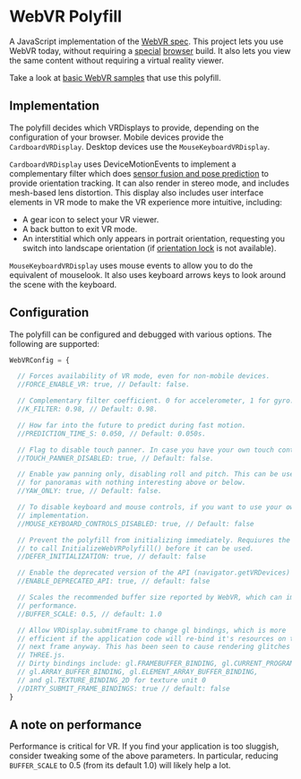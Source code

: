 # WebVR Polyfill

A JavaScript implementation of the [WebVR spec][spec]. This project lets you use
WebVR today, without requiring a [special][moz] [browser][cr] build. It also
lets you view the same content without requiring a virtual reality viewer.

Take a look at [basic WebVR samples][samples] that use this polyfill.

[moz]: http://mozvr.com/
[cr]: https://drive.google.com/folderview?id=0BzudLt22BqGRbW9WTHMtOWMzNjQ
[samples]: https://toji.github.io/webvr-samples/
[spec]: https://mozvr.github.io/webvr-spec/

## Implementation

The polyfill decides which VRDisplays to provide, depending on the configuration
of your browser. Mobile devices provide the `CardboardVRDisplay`. Desktop devices
use the `MouseKeyboardVRDisplay`.

`CardboardVRDisplay` uses DeviceMotionEvents to implement a complementary
filter which does [sensor fusion and pose prediction][fusion] to provide
orientation tracking. It can also render in stereo mode, and includes mesh-based
lens distortion. This display also includes user interface elements in VR mode
to make the VR experience more intuitive, including:

- A gear icon to select your VR viewer.
- A back button to exit VR mode.
- An interstitial which only appears in portrait orientation, requesting you switch
  into landscape orientation (if [orientation lock][ol] is not available).

`MouseKeyboardVRDisplay` uses mouse events to allow you to do the equivalent of
mouselook. It also uses keyboard arrows keys to look around the scene
with the keyboard.

[fusion]: http://smus.com/sensor-fusion-prediction-webvr/
[ol]: https://www.w3.org/TR/screen-orientation/


## Configuration

The polyfill can be configured and debugged with various options. The following
are supported:

```javascript
WebVRConfig = {

  // Forces availability of VR mode, even for non-mobile devices.
  //FORCE_ENABLE_VR: true, // Default: false.

  // Complementary filter coefficient. 0 for accelerometer, 1 for gyro.
  //K_FILTER: 0.98, // Default: 0.98.

  // How far into the future to predict during fast motion.
  //PREDICTION_TIME_S: 0.050, // Default: 0.050s.

  // Flag to disable touch panner. In case you have your own touch controls
  //TOUCH_PANNER_DISABLED: true, // Default: false.

  // Enable yaw panning only, disabling roll and pitch. This can be useful
  // for panoramas with nothing interesting above or below.
  //YAW_ONLY: true, // Default: false.

  // To disable keyboard and mouse controls, if you want to use your own
  // implementation.
  //MOUSE_KEYBOARD_CONTROLS_DISABLED: true, // Default: false

  // Prevent the polyfill from initializing immediately. Requiures the app
  // to call InitializeWebVRPolyfill() before it can be used.
  //DEFER_INITIALIZATION: true, // default: false

  // Enable the deprecated version of the API (navigator.getVRDevices)
  //ENABLE_DEPRECATED_API: true, // default: false

  // Scales the recommended buffer size reported by WebVR, which can improve
  // performance.
  //BUFFER_SCALE: 0.5, // default: 1.0

  // Allow VRDisplay.submitFrame to change gl bindings, which is more
  // efficient if the application code will re-bind it's resources on the
  // next frame anyway. This has been seen to cause rendering glitches with
  // THREE.js.
  // Dirty bindings include: gl.FRAMEBUFFER_BINDING, gl.CURRENT_PROGRAM,
  // gl.ARRAY_BUFFER_BINDING, gl.ELEMENT_ARRAY_BUFFER_BINDING,
  // and gl.TEXTURE_BINDING_2D for texture unit 0
  //DIRTY_SUBMIT_FRAME_BINDINGS: true // default: false
}
```

## A note on performance

Performance is critical for VR. If you find your application is too sluggish,
consider tweaking some of the above parameters. In particular, reducing
`BUFFER_SCALE` to 0.5 (from its default 1.0) will likely help a lot.

